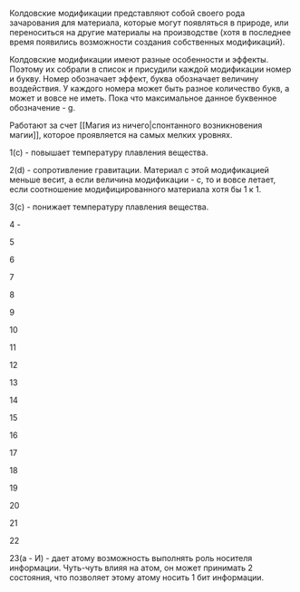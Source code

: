 Колдовские модификации представляют собой своего рода зачарования для материала, которые могут появляться в природе, или переноситься на другие материалы на производстве (хотя в последнее время появились возможности создания собственных модификаций).

Колдовские модификации имеют разные особенности и эффекты. Поэтому их собрали в список и присудили каждой модификации номер и букву. Номер обозначает эффект, буква обозначает величину воздействия. У каждого номера может быть разное количество букв, а может и вовсе не иметь. Пока что максимальное данное буквенное обозначение - g.

Работают за счет [[Магия из ничего|спонтанного возникновения магии]], которое проявляется на самых мелких уровнях.

1(с) - повышает температуру плавления вещества.

2(d) - сопротивление гравитации. Материал с этой модификацией меньше весит, а если величина модификации - c, то и вовсе летает, если соотношение модифицированного материала хотя бы 1 к 1.

3(c) - понижает температуру плавления вещества.

4 - 

5

6

7

8

9

10

11

12

13

14

15

16

17

18

19

20

21

22

23(a - И) - дает атому возможность выполнять роль носителя информации. Чуть-чуть влияя на атом, он может принимать 2 состояния, что позволяет этому атому носить 1 бит информации.